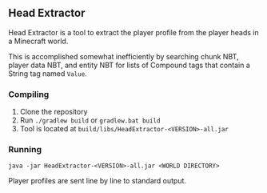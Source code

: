 ## Head Extractor

Head Extractor is a tool to extract the player profile from the player heads in a Minecraft world.

This is accomplished somewhat inefficiently by searching chunk NBT, player data NBT, and entity NBT for lists of
Compound tags that contain a String tag named `Value`.

### Compiling
1. Clone the repository
2. Run `./gradlew build` or `gradlew.bat build`
3. Tool is located at `build/libs/HeadExtractor-<VERSION>-all.jar`

### Running
`java -jar HeadExtractor-<VERSION>-all.jar <WORLD DIRECTORY>`

Player profiles are sent line by line to standard output. 

